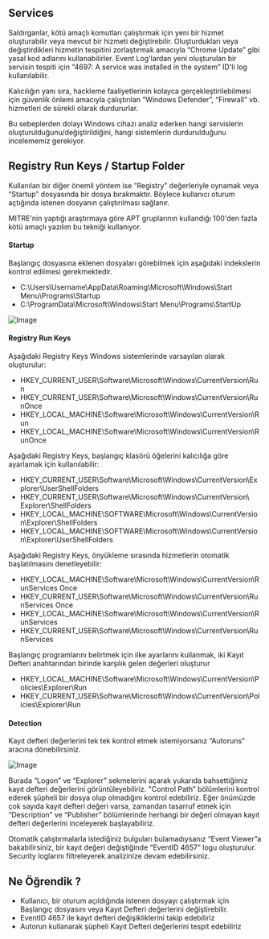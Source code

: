 ## Services

Saldırganlar, kötü amaçlı komutları çalıştırmak için yeni bir hizmet oluşturabilir veya mevcut bir hizmeti değiştirebilir. Oluşturdukları veya değiştirdikleri hizmetin tespitini zorlaştırmak amacıyla “Chrome Update” gibi yasal kod adlarını kullanabilirler. Event Log'lardan yeni oluşturulan bir servisin tespiti için “4697: A service was installed in the system” ID'li log kullanılabilir.

Kalıcılığın yanı sıra, hackleme faaliyetlerinin kolayca gerçekleştirilebilmesi için güvenlik önlemi amacıyla çalıştırılan “Windows Defender”, “Firewall” vb. hizmetleri de sürekli olarak durdururlar.

Bu sebeplerden dolayı Windows cihazı analiz ederken hangi servislerin oluşturulduğunu/değiştirildiğini, hangi sistemlerin durdurulduğunu incelememiz gerekiyor.

## Registry Run Keys / Startup Folder

Kullanılan bir diğer önemli yöntem ise “Registry” değerleriyle oynamak veya “Startup” dosyasında bir dosya bırakmaktır. Böylece kullanıcı oturum açtığında istenen dosyanın çalıştırılması sağlanır.

MITRE'nin yaptığı araştırmaya göre APT gruplarının kullandığı 100'den fazla kötü amaçlı yazılım bu tekniği kullanıyor.

#### Startup

Başlangıç ​​dosyasına eklenen dosyaları görebilmek için aşağıdaki indekslerin kontrol edilmesi gerekmektedir.

- C:\Users\Username\AppData\Roaming\Microsoft\Windows\Start Menu\Programs\Startup
- C:\ProgramData\Microsoft\Windows\Start Menu\Programs\StartUp

![Image](/img/st1.png)

#### Registry Run Keys 

Aşağıdaki Registry Keys Windows sistemlerinde varsayılan olarak oluşturulur:

- HKEY_CURRENT_USER\Software\Microsoft\Windows\CurrentVersion\Run
- HKEY_CURRENT_USER\Software\Microsoft\Windows\CurrentVersion\RunOnce
- HKEY_LOCAL_MACHINE\Software\Microsoft\Windows\CurrentVersion\Run
- HKEY_LOCAL_MACHINE\Software\Microsoft\Windows\CurrentVersion\RunOnce

Aşağıdaki Registry Keys, başlangıç ​​klasörü öğelerini kalıcılığa göre ayarlamak için kullanılabilir:

- HKEY_CURRENT_USER\Software\Microsoft\Windows\CurrentVersion\Explorer\UserShellFolders
- HKEY_CURRENT_USER\Software\Microsoft\Windows\CurrentVersion\ Explorer\ShellFolders
- HKEY_LOCAL_MACHINE\SOFTWARE\Microsoft\Windows\CurrentVersion\Explorer\ShellFolders
- HKEY_LOCAL_MACHINE\SOFTWARE\Microsoft\Windows\CurrentVersion\Explorer\UserShellFolders

Aşağıdaki Registry Keys, önyükleme sırasında hizmetlerin otomatik başlatılmasını denetleyebilir:

- HKEY_LOCAL_MACHINE\Software\Microsoft\Windows\CurrentVersion\RunServices Once
- HKEY_CURRENT_USER\Software\Microsoft\Windows\CurrentVersion\RunServices Once
- HKEY_LOCAL_MACHINE\Software\Microsoft\Windows\CurrentVersion\RunServices
- HKEY_CURRENT_USER\Software\Microsoft\Windows\CurrentVersion\RunServices

Başlangıç ​​programlarını belirtmek için ilke ayarlarını kullanmak, iki Kayıt Defteri anahtarından birinde karşılık gelen değerleri oluşturur

- HKEY_LOCAL_MACHINE\Software\Microsoft\Windows\CurrentVersion\Policies\Explorer\Run
- HKEY_CURRENT_USER\Software\Microsoft\Windows\CurrentVersion\Policies\Explorer\Run

#### Detection 

Kayıt defteri değerlerini tek tek kontrol etmek istemiyorsanız “Autoruns” aracına dönebilirsiniz.

![Image](/img/st2.png)


Burada “Logon” ve “Explorer” sekmelerini açarak yukarıda bahsettiğimiz kayıt defteri değerlerini görüntüleyebiliriz. "Control Path” bölümlerini kontrol ederek şüpheli bir dosya olup olmadığını kontrol edebiliriz. Eğer önümüzde çok sayıda kayıt defteri değeri varsa, zamandan tasarruf etmek için “Description” ve “Publisher” bölümlerinde herhangi bir değeri olmayan kayıt defteri değerlerini inceleyerek başlayabiliriz.

Otomatik çalıştırmalarla istediğiniz bulguları bulamadıysanız “Event Viewer”a bakabilirsiniz, bir kayıt değeri değiştiğinde “EventID 4657” logu oluşturulur. Security loglarını filtreleyerek analizinize devam edebilirsiniz.

## Ne Öğrendik ?

- Kullanıcı, bir oturum açıldığında istenen dosyayı çalıştırmak için Başlangıç ​​dosyasını veya Kayıt Defteri değerlerini değiştirebilir.
- EventID 4657 ile kayıt defteri değişikliklerini takip edebiliriz
- Autorun kullanarak şüpheli Kayıt Defteri değerlerini tespit edebiliriz